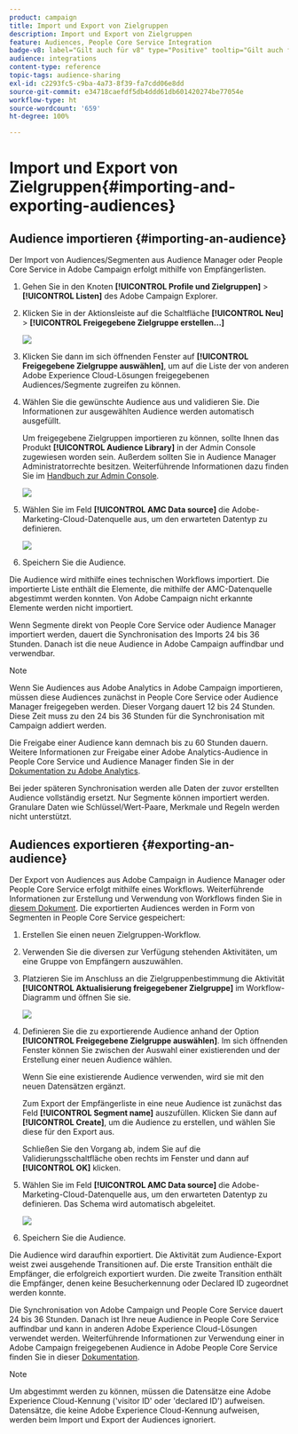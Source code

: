 ```yaml
---
product: campaign
title: Import und Export von Zielgruppen
description: Import und Export von Zielgruppen
feature: Audiences, People Core Service Integration
badge-v8: label="Gilt auch für v8" type="Positive" tooltip="Gilt auch für Campaign v8"
audience: integrations
content-type: reference
topic-tags: audience-sharing
exl-id: c2293fc5-c9ba-4a73-8f39-fa7cdd06e8dd
source-git-commit: e34718caefdf5db4ddd61db601420274be77054e
workflow-type: ht
source-wordcount: '659'
ht-degree: 100%

---
```



# Import und Export von Zielgruppen{#importing-and-exporting-audiences}



## Audience importieren {#importing-an-audience}

Der Import von Audiences/Segmenten aus Audience Manager oder People Core Service in Adobe Campaign erfolgt mithilfe von Empfängerlisten.

1. Gehen Sie in den Knoten **[!UICONTROL Profile und Zielgruppen]** > **[!UICONTROL Listen]** des Adobe Campaign Explorer.
1. Klicken Sie in der Aktionsleiste auf die Schaltfläche **[!UICONTROL Neu]** > **[!UICONTROL Freigegebene Zielgruppe erstellen...]**

   ![](assets/aam_import_audience.png)

1. Klicken Sie dann im sich öffnenden Fenster auf **[!UICONTROL Freigegebene Zielgruppe auswählen]**, um auf die Liste der von anderen Adobe Experience Cloud-Lösungen freigegebenen Audiences/Segmente zugreifen zu können.
1. Wählen Sie die gewünschte Audience aus und validieren Sie. Die Informationen zur ausgewählten Audience werden automatisch ausgefüllt.

   Um freigegebene Zielgruppen importieren zu können, sollte Ihnen das Produkt **[!UICONTROL Audience Library]** in der Admin Console zugewiesen worden sein. Außerdem sollten Sie in Audience Manager Administratorrechte besitzen. Weiterführende Informationen dazu finden Sie im [Handbuch zur Admin Console](https://helpx.adobe.com/de/enterprise/managing/user-guide.html).

   ![](assets/aam_import_audience_3.png)

1. Wählen Sie im Feld **[!UICONTROL AMC Data source]** die Adobe-Marketing-Cloud-Datenquelle aus, um den erwarteten Datentyp zu definieren.

   ![](assets/aam_import_audience_2.png)

1. Speichern Sie die Audience.

Die Audience wird mithilfe eines technischen Workflows importiert. Die importierte Liste enthält die Elemente, die mithilfe der AMC-Datenquelle abgestimmt werden konnten. Von Adobe Campaign nicht erkannte Elemente werden nicht importiert.

Wenn Segmente direkt von People Core Service oder Audience Manager importiert werden, dauert die Synchronisation des Imports 24 bis 36 Stunden. Danach ist die neue Audience in Adobe Campaign auffindbar und verwendbar.

>[!NOTE]
>
>Wenn Sie Audiences aus Adobe Analytics in Adobe Campaign importieren, müssen diese Audiences zunächst in People Core Service oder Audience Manager freigegeben werden. Dieser Vorgang dauert 12 bis 24 Stunden. Diese Zeit muss zu den 24 bis 36 Stunden für die Synchronisation mit Campaign addiert werden.
>
>Die Freigabe einer Audience kann demnach bis zu 60 Stunden dauern. Weitere Informationen zur Freigabe einer Adobe Analytics-Audience in People Core Service und Audience Manager finden Sie in der [Dokumentation zu Adobe Analytics](https://experienceleague.adobe.com/docs/analytics/components/segmentation/segmentation-workflow/seg-publish.html?lang=de).

Bei jeder späteren Synchronisation werden alle Daten der zuvor erstellten Audience vollständig ersetzt. Nur Segmente können importiert werden. Granulare Daten wie Schlüssel/Wert-Paare, Merkmale und Regeln werden nicht unterstützt.

## Audiences exportieren {#exporting-an-audience}

Der Export von Audiences aus Adobe Campaign in Audience Manager oder People Core Service erfolgt mithilfe eines Workflows. Weiterführende Informationen zur Erstellung und Verwendung von Workflows finden Sie in [diesem Dokument](../../workflow/using/building-a-workflow.md). Die exportierten Audiences werden in Form von Segmenten in People Core Service gespeichert:

1. Erstellen Sie einen neuen Zielgruppen-Workflow.
1. Verwenden Sie die diversen zur Verfügung stehenden Aktivitäten, um eine Gruppe von Empfängern auszuwählen.
1. Platzieren Sie im Anschluss an die Zielgruppenbestimmung die Aktivität **[!UICONTROL Aktualisierung freigegebener Zielgruppe]** im Workflow-Diagramm und öffnen Sie sie.

   ![](assets/aam_export_example.png)

1. Definieren Sie die zu exportierende Audience anhand der Option **[!UICONTROL Freigegebene Zielgruppe auswählen]**. Im sich öffnenden Fenster können Sie zwischen der Auswahl einer existierenden und der Erstellung einer neuen Audience wählen.

   Wenn Sie eine existierende Audience verwenden, wird sie mit den neuen Datensätzen ergänzt.

   Zum Export der Empfängerliste in eine neue Audience ist zunächst das Feld **[!UICONTROL Segment name]** auszufüllen. Klicken Sie dann auf **[!UICONTROL Create]**, um die Audience zu erstellen, und wählen Sie diese für den Export aus.

   Schließen Sie den Vorgang ab, indem Sie auf die Validierungsschaltfläche oben rechts im Fenster und dann auf **[!UICONTROL OK]** klicken.

1. Wählen Sie im Feld **[!UICONTROL AMC Data source]** die Adobe-Marketing-Cloud-Datenquelle aus, um den erwarteten Datentyp zu definieren. Das Schema wird automatisch abgeleitet.

   ![](assets/aam_export_audience_activity.png)

1. Speichern Sie die Audience.

Die Audience wird daraufhin exportiert. Die Aktivität zum Audience-Export weist zwei ausgehende Transitionen auf. Die erste Transition enthält die Empfänger, die erfolgreich exportiert wurden. Die zweite Transition enthält die Empfänger, denen keine Besucherkennung oder Declared ID zugeordnet werden konnte.

Die Synchronisation von Adobe Campaign und People Core Service dauert 24 bis 36 Stunden. Danach ist Ihre neue Audience in People Core Service auffindbar und kann in anderen Adobe Experience Cloud-Lösungen verwendet werden. Weiterführende Informationen zur Verwendung einer in Adobe Campaign freigegebenen Audience in Adobe People Core Service finden Sie in dieser [Dokumentation](https://experienceleague.adobe.com/docs/core-services/interface/audiences/t-audience-create.html?lang=de).

>[!NOTE]
>
>Um abgestimmt werden zu können, müssen die Datensätze eine Adobe Experience Cloud-Kennung (&#39;visitor ID&#39; oder &#39;declared ID&#39;) aufweisen. Datensätze, die keine Adobe Experience Cloud-Kennung aufweisen, werden beim Import und Export der Audiences ignoriert.

